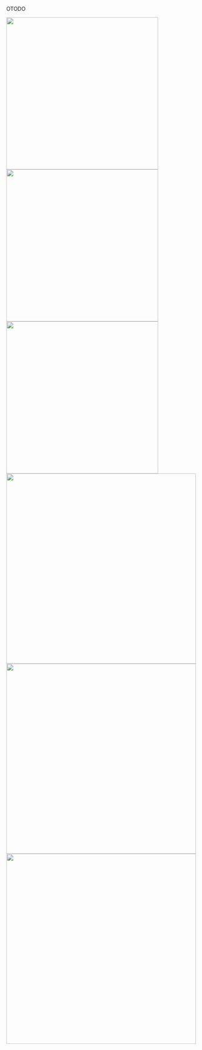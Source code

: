 OTODO


<img src="https://user-images.githubusercontent.com/58719777/152655232-3a988d9e-ffcb-40ca-a602-3960aadb9678.png" width="400"/>
<img src="https://user-images.githubusercontent.com/58719777/152655234-775abe2f-f556-41ed-b57f-d5436d4e0a24.png" width="400"/>
<img src="https://user-images.githubusercontent.com/58719777/152655454-41fb0b6e-9093-4e51-9a66-e4cdeaf6cbfc.png" width="400"/>

<img src="https://user-images.githubusercontent.com/58719777/152655269-e7546f4a-cf51-48e5-a7f3-dc177e1d0af2.png" width="500"/>
<img src="https://user-images.githubusercontent.com/58719777/152655270-eb11b9e9-cf06-4e56-8d8e-b035929885e5.png" width="500"/>
<img src="https://user-images.githubusercontent.com/58719777/152655272-566bd3d7-ad48-4180-ab02-f8c34c6e70b3.png" width="500"/>


